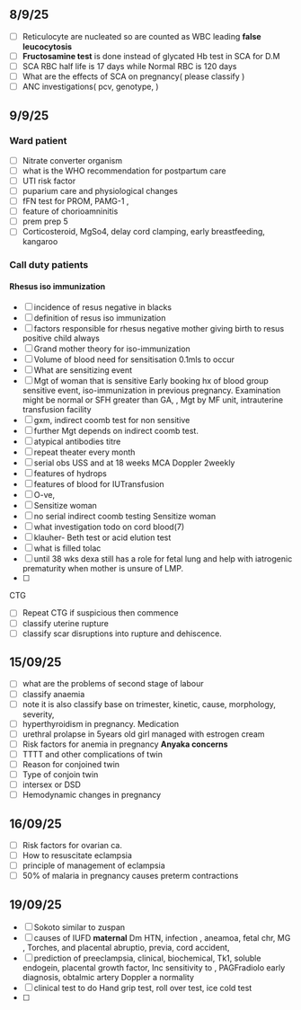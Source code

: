 ## 8/9/25
- [ ] Reticulocyte are nucleated so are counted as WBC leading **false leucocytosis**
- [ ] **Fructosamine test** is done instead of glycated Hb test in SCA for D.M
- [ ] SCA RBC half life is 17 days while Normal RBC is 120 days
- [ ] What are the effects of SCA on pregnancy( please classify )
- [ ] ANC investigations( pcv, genotype, )

## 9/9/25
### Ward patient 
- [ ] Nitrate converter organism
- [ ] what is the WHO recommendation for postpartum care
- [ ] UTI risk factor
- [ ] puparium care and physiological changes
- [ ] fFN test for PROM, PAMG-1 , 
- [ ] feature of chorioamninitis
- [ ] prem prep 5
- [ ] Corticosteroid, MgSo4, delay cord clamping, early breastfeeding, kangaroo
### Call duty patients
#### Rhesus iso immunization 
- [ ] incidence of resus negative in blacks
- [ ] definition of resus iso immunization 
- [ ] factors responsible for rhesus negative mother giving birth to resus positive child always 
- [ ] Grand mother theory for iso-immunization 
- [ ] Volume of blood need for sensitisation 0.1mls to occur
- [ ] What are sensitizing event
- [ ] Mgt of woman that is sensitive
Early booking hx of blood group sensitive event, iso-immunization in previous pregnancy. Examination might be normal or SFH greater than GA, , Mgt by MF unit, intrauterine transfusion facility
- [ ] gxm, indirect coomb test for non sensitive 
- [ ] further Mgt depends on indirect coomb test. 
- [ ] atypical antibodies titre 
- [ ] repeat theater every month
- [ ] serial obs USS and at 18 weeks MCA Doppler 2weekly
- [ ] features of hydrops
- [ ] features of blood for IUTransfusion
- [ ] O-ve,
- [ ] Sensitize woman
- [ ] no serial indirect coomb testing Sensitize woman
- [ ] what investigation todo on cord blood(7)
- [ ] klauher- Beth test or acid elution test
- [ ] what is filled tolac
- [ ] until 38 wks dexa still has a role for fetal lung and help with iatrogenic prematurity when mother is unsure of LMP.
- [ ] 

CTG
- [ ] Repeat CTG if suspicious then commence 
- [ ] classify uterine rupture
- [ ] classify scar disruptions into rupture and dehiscence.
## 15/09/25
- [ ] what are the problems of second stage of labour
- [ ] classify anaemia
- [ ] note it is also classify base on trimester, kinetic, cause, morphology, severity, 
- [ ] hyperthyroidism in pregnancy. Medication
- [ ] urethral prolapse in 5years old girl managed with estrogen cream
- [ ] Risk factors for anemia in pregnancy 
**Anyaka concerns**
- [ ] TTTT and other complications of twin
- [ ] Reason for conjoined twin
- [ ] Type of conjoin twin
- [ ] intersex or DSD
- [ ] Hemodynamic changes in pregnancy 

## 16/09/25
* [ ] Risk factors for ovarian ca.
* [ ] How to resuscitate eclampsia 
* [ ] principle of management of eclampsia 
* [ ] 50% of malaria in pregnancy causes preterm contractions 

## 19/09/25
* [ ] Sokoto similar to zuspan 
* [ ] causes of IUFD **maternal** Dm HTN, infection , aneamoa, fetal chr, MG , Torches,  and placental abruptio, previa, cord accident,
* [ ] prediction of preeclampsia, clinical, biochemical, Tk1, soluble endogein, placental growth factor, Inc sensitivity to , PAGFradiolo early diagnosis, obtalmic artery Doppler a normality 
* [ ] clinical test to do Hand grip test, roll over test, ice cold test
* [ ] 



